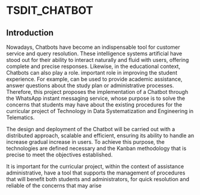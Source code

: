 # TSDIT_CHATBOT

## Introduction

Nowadays, Chatbots have become an indispensable tool
for customer service and query resolution. These intelligence systems
artificial have stood out for their ability to interact naturally and
fluid with users, offering complete and precise responses.
Likewise, in the educational context, Chatbots can also play a role.
important role in improving the student experience. For example,
can be used to provide academic assistance, answer questions
about the study plan or administrative processes.
Therefore, this project proposes the implementation of a Chatbot through the
WhatsApp instant messaging service, whose purpose is to solve the
concerns that students may have about the existing procedures for the
curricular project of Technology in Data Systematization and Engineering in
Telematics.

The design and deployment of the Chatbot will be carried out with a distributed approach,
scalable and efficient, ensuring its ability to handle an increase
gradual increase in users. To achieve this purpose, the technologies are defined
necessary and the Kanban methodology that is precise to meet the objectives
established.

It is important for the curricular project, within the context of assistance
administrative, have a tool that supports the management of procedures
that will benefit both students and administrators, for quick resolution
and reliable of the concerns that may arise
